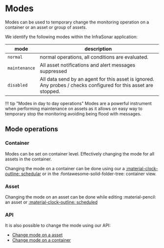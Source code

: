 # Modes

Modes can be used to temporary change the monitoring operation on a container or an asset or group of assets.

We identify the following modes within the InfraSonar application:

mode          | description
--------------|-----------------------------
`normal`      | normal operations, all conditions are evaluated.
`maintenance` | All asset notifications and alert messages suppressed
`disabled`    | All data send by an agent for this asset is ignored. <br>Any probes / checks configured for this asset are stopped.

!!! tip "Modes in day to day operations"
    Modes are a powerful instrument when performing maintenance on assets as it allows on easy way to temporary stop the monitoring avoiding being flood with messages.

## Mode operations

### Container

Modes can be set on container level. Effectively changing the mode for all assets in the container.

Changing the mode on a container can be done using our a [:material-clock-outline: schedular](schedule.md) or in the :fontawesome-solid-folder-tree: container view.

### Asset 

Changing the mode on an asset can be done while editing :material-pencil: an asset or [:material-clock-outline: scheduled](schedule.md)

### API

It is also possible to change the mode using our API:

* [Change mode on a asset](../../api/asset/set-mode.md)
* [Change mode on a container](../../api/container/set-mode.md)

